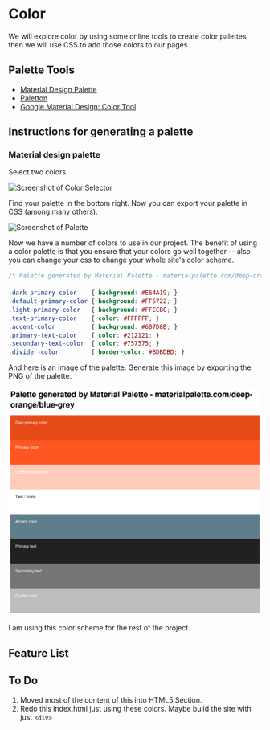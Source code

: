 # Color

We will explore color by using some online tools to create color palettes, then we will use CSS to add those colors to our pages. 

## Palette Tools
* [Material Design Palette](https://www.materialpalette.com/)
* [Paletton](http://paletton.com)
* [Google Material Design: Color Tool](https://material.io/color/)

## Instructions for generating a palette

### Material design palette
Select two colors. 

![Screenshot of Color Selector](http://via.placeholder.com/640x480)

Find your palette in the bottom right. Now you can export your palette in CSS (among many others).

![Screenshot of Palette](http://via.placeholder.com/640x480)

Now we have a number of colors to use in our project. The benefit of using a color palette is that you ensure that your colors go well together -- also you can change your css to change your whole site's color scheme. 

```css
/* Palette generated by Material Palette - materialpalette.com/deep-orange/blue-grey */

.dark-primary-color    { background: #E64A19; }
.default-primary-color { background: #FF5722; }
.light-primary-color   { background: #FFCCBC; }
.text-primary-color    { color: #FFFFFF; }
.accent-color          { background: #607D8B; }
.primary-text-color    { color: #212121; }
.secondary-text-color  { color: #757575; }
.divider-color         { border-color: #BDBDBD; }
```

And here is an image of the palette. Generate this image by exporting the PNG of the palette.

![Palette](palette.png)

I am using this color scheme for the rest of the project. 

## Feature List

## To Do
1. Moved most of the content of this into HTML5 Section. 
2. Redo this index.html just using these colors. Maybe build the site with just `<div>`

